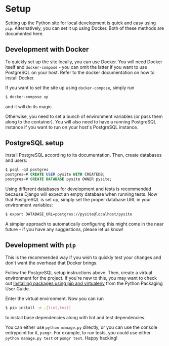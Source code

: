 # Setup
Setting up the Python site for local development is quick and easy using `pip`.
Alternatively, you can set it up using Docker. Both of these methods are documented here.

## Development with Docker
To quickly set up the site locally, you can use Docker.
You will need Docker itself and `docker-compose` - you can omit the latter if you want to
use PostgreSQL on your host. Refer to the docker documentation on how to install Docker.

If you want to set the site up using `docker-compose`, simply run
```sh
$ docker-compose up
```
and it will do its magic.

Otherwise, you need to set a bunch of environment variables (or pass them along to
the container). You will also need to have a running PostgreSQL instance if you want
to run on your host's PostgreSQL instance.

## PostgreSQL setup
Install PostgreSQL according to its documentation. Then, create databases and users:
```sql
$ psql -qd postgres
postgres=# CREATE USER pysite WITH CREATEDB;
postgres=# CREATE DATABASE pysite OWNER pysite;
```
Using different databases for development and tests is recommended because Django
will expect an empty database when running tests.
Now that PostgreSQL is set up, simply set the proper database URL
in your environment variables:
```sh
$ export DATABASE_URL=postgres://pysite@localhost/pysite
```
A simpler approach to automatically configuring this might come in the
near future - if you have any suggestions, please let us know!


## Development with `pip`
This is the recommended way if you wish to quickly test your changes and don't want
the overhead that Docker brings.

Follow the PostgreSQL setup instructions above. Then, create a virtual environment
for the project. If you're new to this, you may want to check out [Installing packages
using pip and virtualenv](https://packaging.python.org/guides/installing-using-pip-and-virtualenv/)
from the Python Packaging User Guide.

Enter the virtual environment. Now you can run
```sh
$ pip install -e .[lint,test]
```
to install base dependencies along with lint and test dependencies.

You can either use `python manage.py` directly, or you can use the console
entrypoint for it, `psmgr`. For example, to run tests, you could use either
`python manage.py test` or `psmgr test`. Happy hacking!
